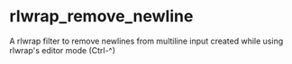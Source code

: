 # rlwrap_remove_newline
A rlwrap filter to remove newlines from multiline input created while using rlwrap's editor mode (Ctrl-^)
